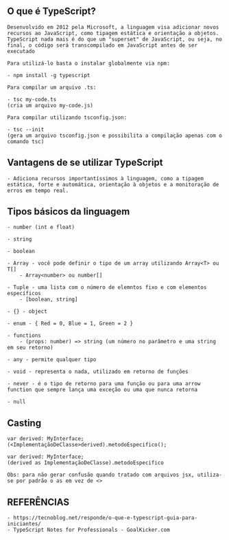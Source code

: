 
## O que é TypeScript?

    Desenvolvido em 2012 pela Microsoft, a linguagem visa adicionar novos recursos ao JavaScript, como tipagem estática e orientação a objetos.
    TypeScript nada mais é do que um "superset" de JavaScript, ou seja, no final, o código será transcompilado em JavaScript antes de ser executado

    Para utilizá-lo basta o instalar globalmente via npm:

    - npm install -g typescript

    Para compilar um arquivo .ts:

    - tsc my-code.ts
    (cria um arquivo my-code.js)

    Para compilar utilizando tsconfig.json:

    - tsc --init
    (gera um arquivo tsconfig.json e possibilita a compilação apenas com o comando tsc)

## Vantagens de se utilizar TypeScript

    - Adiciona recursos importantíssimos à linguagem, como a tipagem estática, forte e automática, orientação à objetos e a monitoração de erros em tempo real.

## Tipos básicos da linguagem

    - number (int e float)
    
    - string
    
    - boolean
    
    - Array - você pode definir o tipo de um array utilizando Array<T> ou T[]
        - Array<number> ou number[]
    
    - Tuple - uma lista com o número de elemntos fixo e com elementos específicos
        - [boolean, string]

    - {} - object

    - enum - { Red = 0, Blue = 1, Green = 2 }

    - functions
        - (props: number) => string (um número no parâmetro e uma string em seu retorno)

    - any - permite qualquer tipo
    
    - void - representa o nada, utilizado em retorno de funções

    - never - é o tipo de retorno para uma função ou para uma arrow function que sempre lança uma exceção ou uma que nunca retorna

    - null

## Casting

    var derived: MyInterface;
    (<ImplementaçãoDeClasse>derived).metodoEspecifico();

    var derived: MyInterface;
    (derived as ImplementaçãoDeClasse).metodoEspecifico

    Obs: para não gerar confusão quando tratado com arquivos jsx, utiliza-se por padrão o as em vez de <>

## REFERÊNCIAS

    - https://tecnoblog.net/responde/o-que-e-typescript-guia-para-iniciantes/
    - TypeScript Notes for Professionals - GoalKicker.com